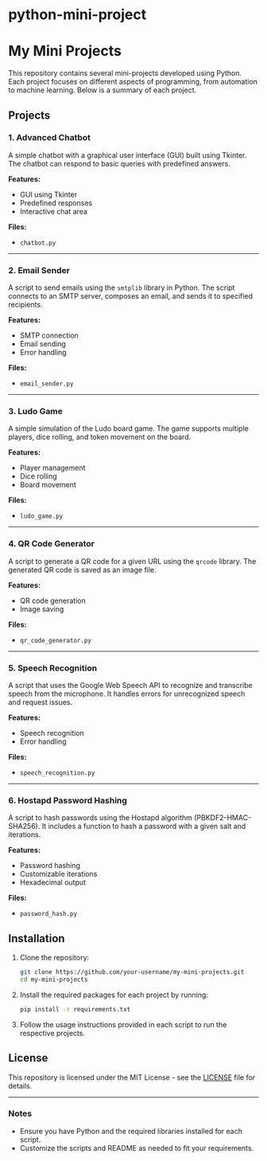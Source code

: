 # python-mini-project


# My Mini Projects

This repository contains several mini-projects developed using Python. Each project focuses on different aspects of programming, from automation to machine learning. Below is a summary of each project.

## Projects

### 1. Advanced Chatbot

A simple chatbot with a graphical user interface (GUI) built using Tkinter. The chatbot can respond to basic queries with predefined answers.

**Features:**
- GUI using Tkinter
- Predefined responses
- Interactive chat area

**Files:**
- `chatbot.py`

---

### 2. Email Sender

A script to send emails using the `smtplib` library in Python. The script connects to an SMTP server, composes an email, and sends it to specified recipients.

**Features:**
- SMTP connection
- Email sending
- Error handling

**Files:**
- `email_sender.py`

---

### 3. Ludo Game

A simple simulation of the Ludo board game. The game supports multiple players, dice rolling, and token movement on the board.

**Features:**
- Player management
- Dice rolling
- Board movement

**Files:**
- `ludo_game.py`

---

### 4. QR Code Generator

A script to generate a QR code for a given URL using the `qrcode` library. The generated QR code is saved as an image file.

**Features:**
- QR code generation
- Image saving

**Files:**
- `qr_code_generator.py`

---

### 5. Speech Recognition

A script that uses the Google Web Speech API to recognize and transcribe speech from the microphone. It handles errors for unrecognized speech and request issues.

**Features:**
- Speech recognition
- Error handling

**Files:**
- `speech_recognition.py`

---

### 6. Hostapd Password Hashing

A script to hash passwords using the Hostapd algorithm (PBKDF2-HMAC-SHA256). It includes a function to hash a password with a given salt and iterations.

**Features:**
- Password hashing
- Customizable iterations
- Hexadecimal output

**Files:**
- `password_hash.py`

## Installation

1. Clone the repository:
    ```sh
    git clone https://github.com/your-username/my-mini-projects.git
    cd my-mini-projects
    ```

2. Install the required packages for each project by running:
    ```sh
    pip install -r requirements.txt
    ```

3. Follow the usage instructions provided in each script to run the respective projects.

## License

This repository is licensed under the MIT License - see the [LICENSE](LICENSE) file for details.

---
### Notes
- Ensure you have Python and the required libraries installed for each script.
- Customize the scripts and README as needed to fit your requirements.
